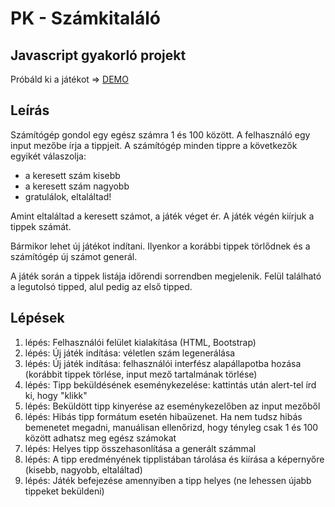 # PK - Számkitaláló 

## Javascript gyakorló projekt 

Próbáld ki a játékot => [DEMO](https://thomas-horvath.github.io/PK_szamkitalalo_projekt)


## Leírás

Számítógép gondol egy egész számra 1 és 100 között. A felhasználó egy input
mezőbe írja a tippjeit. A számítógép minden tippre a következők egyikét
válaszolja: 

- a keresett szám kisebb 
- a keresett szám nagyobb 
- gratulálok, eltaláltad!

Amint eltaláltad a keresett számot, a játék véget ér. A játék végén kiírjuk
a tippek számát.

Bármikor lehet új játékot indítani. Ilyenkor a korábbi tippek törlődnek és
a számítógép új számot generál. 

A játék során a tippek listája időrendi sorrendben megjelenik. Felül
található a legutolsó tipped, alul pedig az első tipped.

## Lépések

1. lépés: Felhasználói felület kialakítása (HTML, Bootstrap)
2. lépés: Új játék indítása: véletlen szám legenerálása
3. lépés: Új játék indítása: felhasználói interfész alapállapotba hozása (korábbit tippek törlése, input mező tartalmának törlése)
4. lépés: Tipp beküldésének eseménykezelése: kattintás után alert-tel írd ki, hogy "klikk"
5. lépés: Beküldött tipp kinyerése az eseménykezelőben az input mezőből
6. lépés: Hibás tipp formátum esetén hibaüzenet. Ha nem tudsz hibás bemenetet megadni, manuálisan ellenőrizd, hogy tényleg csak 1 és 100 között adhatsz meg egész számokat
7. lépés: Helyes tipp összehasonlítása a generált számmal 
8. lépés: A tipp eredményének tipplistában tárolása és kiírása a képernyőre (kisebb, nagyobb, eltaláltad)
9. lépés: Játék befejezése amennyiben a tipp helyes (ne lehessen újabb tippeket beküldeni)